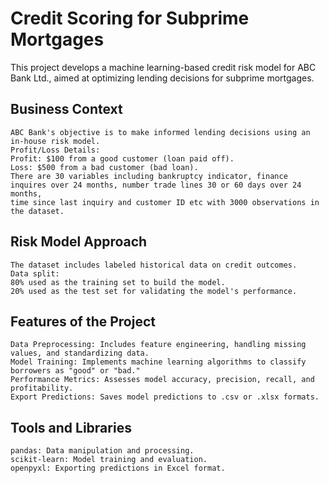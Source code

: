 # Credit Scoring for Subprime Mortgages
This project develops a machine learning-based credit risk model for ABC Bank Ltd., aimed at optimizing lending decisions for subprime mortgages.

Business Context
---

    ABC Bank's objective is to make informed lending decisions using an in-house risk model.
    Profit/Loss Details:
    Profit: $100 from a good customer (loan paid off).
    Loss: $500 from a bad customer (bad loan).
    There are 30 variables including bankruptcy indicator, finance inquires over 24 months, number trade lines 30 or 60 days over 24 months, 
    time since last inquiry and customer ID etc with 3000 observations in the dataset.

Risk Model Approach
---
    The dataset includes labeled historical data on credit outcomes.
    Data split:
    80% used as the training set to build the model.
    20% used as the test set for validating the model's performance.

Features of the Project
---
    Data Preprocessing: Includes feature engineering, handling missing values, and standardizing data.
    Model Training: Implements machine learning algorithms to classify borrowers as "good" or "bad."
    Performance Metrics: Assesses model accuracy, precision, recall, and profitability.
    Export Predictions: Saves model predictions to .csv or .xlsx formats.

Tools and Libraries
---
    pandas: Data manipulation and processing.
    scikit-learn: Model training and evaluation.
    openpyxl: Exporting predictions in Excel format.
